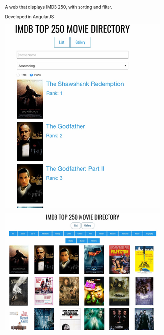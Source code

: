 A web that displays IMDB 250, with sorting and filter.

Developed in AngularJS

![Alt text](/web-3.jpg "One view")

![Alt text](/Web-4.jpg "Another view")

